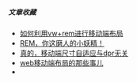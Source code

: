 ##### 文章收藏

* [如何利用vw+rem进行移动端布局](https://juejin.im/post/5b29f476e51d455892718380)
* [REM，你这磨人的小妖精！](https://juejin.im/post/5b28b36af265da59a36e351e)
* [真的，移动端尺寸自适应与dpr无关](https://juejin.im/post/5b346e8f5188251e1d39bd09)
* [web移动端布局的那些事儿](https://juejin.im/post/5b6575b0518825196b01fd85)
* 

